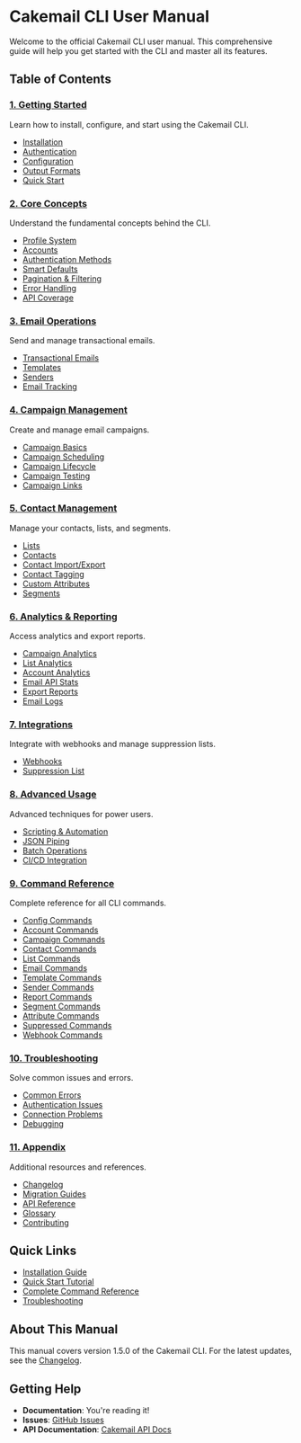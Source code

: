 # Cakemail CLI User Manual

Welcome to the official Cakemail CLI user manual. This comprehensive guide will help you get started with the CLI and master all its features.

## Table of Contents

### [1. Getting Started](./01-getting-started/README.md)
Learn how to install, configure, and start using the Cakemail CLI.

- [Installation](./01-getting-started/installation.md)
- [Authentication](./01-getting-started/authentication.md)
- [Configuration](./01-getting-started/configuration.md)
- [Output Formats](./01-getting-started/output-formats.md)
- [Quick Start](./01-getting-started/quick-start.md)

### [2. Core Concepts](./02-core-concepts/README.md)
Understand the fundamental concepts behind the CLI.

- [Profile System](./02-core-concepts/profile-system.md)
- [Accounts](./02-core-concepts/accounts.md)
- [Authentication Methods](./02-core-concepts/authentication-methods.md)
- [Smart Defaults](./02-core-concepts/smart-defaults.md)
- [Pagination & Filtering](./02-core-concepts/pagination-filtering.md)
- [Error Handling](./02-core-concepts/error-handling.md)
- [API Coverage](./02-core-concepts/api-coverage.md)

### [3. Email Operations](./03-email-operations/README.md)
Send and manage transactional emails.

- [Transactional Emails](./03-email-operations/transactional-emails.md)
- [Templates](./03-email-operations/templates.md)
- [Senders](./03-email-operations/senders.md)
- [Email Tracking](./03-email-operations/email-tracking.md)

### [4. Campaign Management](./04-campaign-management/README.md)
Create and manage email campaigns.

- [Campaign Basics](./04-campaign-management/campaigns-basics.md)
- [Campaign Scheduling](./04-campaign-management/campaign-scheduling.md)
- [Campaign Lifecycle](./04-campaign-management/campaign-lifecycle.md)
- [Campaign Testing](./04-campaign-management/campaign-testing.md)
- [Campaign Links](./04-campaign-management/campaign-links.md)

### [5. Contact Management](./05-contact-management/README.md)
Manage your contacts, lists, and segments.

- [Lists](./05-contact-management/lists.md)
- [Contacts](./05-contact-management/contacts.md)
- [Contact Import/Export](./05-contact-management/contact-import-export.md)
- [Contact Tagging](./05-contact-management/contact-tagging.md)
- [Custom Attributes](./05-contact-management/custom-attributes.md)
- [Segments](./05-contact-management/segments.md)

### [6. Analytics & Reporting](./06-analytics-reporting/README.md)
Access analytics and export reports.

- [Campaign Analytics](./06-analytics-reporting/campaign-analytics.md)
- [List Analytics](./06-analytics-reporting/list-analytics.md)
- [Account Analytics](./06-analytics-reporting/account-analytics.md)
- [Email API Stats](./06-analytics-reporting/email-api-stats.md)
- [Export Reports](./06-analytics-reporting/export-reports.md)
- [Email Logs](./06-analytics-reporting/email-logs.md)

### [7. Integrations](./07-integrations/README.md)
Integrate with webhooks and manage suppression lists.

- [Webhooks](./07-integrations/webhooks.md)
- [Suppression List](./07-integrations/suppression-list.md)

### [8. Advanced Usage](./08-advanced-usage/README.md)
Advanced techniques for power users.

- [Scripting & Automation](./08-advanced-usage/scripting-automation.md)
- [JSON Piping](./08-advanced-usage/json-piping.md)
- [Batch Operations](./08-advanced-usage/batch-operations.md)
- [CI/CD Integration](./08-advanced-usage/ci-cd-integration.md)

### [9. Command Reference](./09-command-reference/README.md)
Complete reference for all CLI commands.

- [Config Commands](./09-command-reference/config.md)
- [Account Commands](./09-command-reference/account.md)
- [Campaign Commands](./09-command-reference/campaigns.md)
- [Contact Commands](./09-command-reference/contacts.md)
- [List Commands](./09-command-reference/lists.md)
- [Email Commands](./09-command-reference/emails.md)
- [Template Commands](./09-command-reference/templates.md)
- [Sender Commands](./09-command-reference/senders.md)
- [Report Commands](./09-command-reference/reports.md)
- [Segment Commands](./09-command-reference/segments.md)
- [Attribute Commands](./09-command-reference/attributes.md)
- [Suppressed Commands](./09-command-reference/suppressed.md)
- [Webhook Commands](./09-command-reference/webhooks.md)

### [10. Troubleshooting](./10-troubleshooting/README.md)
Solve common issues and errors.

- [Common Errors](./10-troubleshooting/common-errors.md)
- [Authentication Issues](./10-troubleshooting/authentication-issues.md)
- [Connection Problems](./10-troubleshooting/connection-problems.md)
- [Debugging](./10-troubleshooting/debugging.md)

### [11. Appendix](./11-appendix/README.md)
Additional resources and references.

- [Changelog](./11-appendix/changelog.md)
- [Migration Guides](./11-appendix/migration-guides.md)
- [API Reference](./11-appendix/api-reference.md)
- [Glossary](./11-appendix/glossary.md)
- [Contributing](./11-appendix/contributing.md)

## Quick Links

- [Installation Guide](./01-getting-started/installation.md)
- [Quick Start Tutorial](./01-getting-started/quick-start.md)
- [Complete Command Reference](./09-command-reference/README.md)
- [Troubleshooting](./10-troubleshooting/README.md)

## About This Manual

This manual covers version 1.5.0 of the Cakemail CLI. For the latest updates, see the [Changelog](./11-appendix/changelog.md).

## Getting Help

- **Documentation**: You're reading it!
- **Issues**: [GitHub Issues](https://github.com/cakemail-org/cakemail-cli/issues)
- **API Documentation**: [Cakemail API Docs](https://api.cakemail.com)

